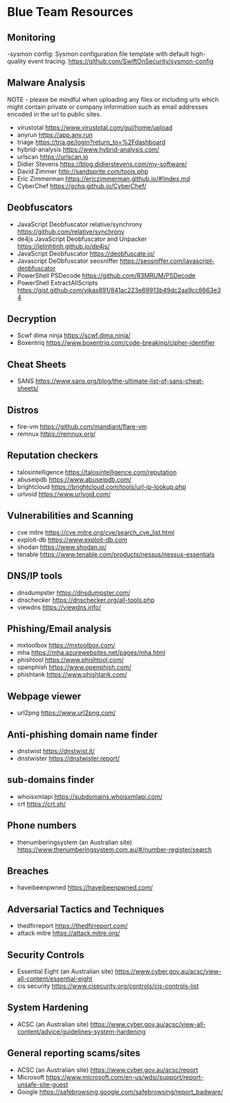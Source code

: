 # Blue Team Resources

## Monitoring
-sysmon config: Sysmon configuration file template with default high-quality event tracing. https://github.com/SwiftOnSecurity/sysmon-config

## Malware Analysis

NOTE - please be mindful when uploading any files or including urls which might contain private or company information such as email addresses encoded in the url to public sites.
- virustotal https://www.virustotal.com/gui/home/upload
- anyrun https://app.any.run
- triage https://tria.ge/login?return_to=%2Fdashboard
- hybrid-analysis https://www.hybrid-analysis.com/
- urlscan https://urlscan.io
- Didier Stevens https://blog.didierstevens.com/my-software/
- David Zimmer http://sandsprite.com/tools.php
- Eric Zimmerman https://ericzimmerman.github.io/#!index.md
- CyberChef https://gchq.github.io/CyberChef/

## Deobfuscators

- JavaScript Deobfuscator relative/synchrony https://github.com/relative/synchrony
- de4js JavaScript Deobfuscator and Unpacker https://lelinhtinh.github.io/de4js/
- JavaScript Deobfuscator https://deobfuscate.io/
- Javascript DeObfuscator seosniffer https://seosniffer.com/javascript-deobfuscator
- PowerShell PSDecode https://github.com/R3MRUM/PSDecode
- PowerShell ExtractAllScripts https://gist.github.com/vikas891/841ac223e69913b49dc2aa9cc8663e34

## Decryption

- Scwf dima ninja https://scwf.dima.ninja/
- Boxentriq https://www.boxentriq.com/code-breaking/cipher-identifier

## Cheat Sheets

- SANS https://www.sans.org/blog/the-ultimate-list-of-sans-cheat-sheets/

## Distros

- fire-vm https://github.com/mandiant/flare-vm
- remnux https://remnux.org/

## Reputation checkers

- talosintelligence https://talosintelligence.com/reputation
- abuseipdb https://www.abuseipdb.com/
- brightcloud https://brightcloud.com/tools/url-ip-lookup.php
- urlvoid https://www.urlvoid.com/

## Vulnerabilities and Scanning

- cve mitre https://cve.mitre.org/cve/search_cve_list.html
- exploit-db https://www.exploit-db.com
- shodan https://www.shodan.io/
- tenable https://www.tenable.com/products/nessus/nessus-essentials

## DNS/IP tools

- dnsdumpster https://dnsdumpster.com/
- dnschecker https://dnschecker.org/all-tools.php
- viewdns https://viewdns.info/

## Phishing/Email analysis

- mxtoolbox https://mxtoolbox.com/
- mha https://mha.azurewebsites.net/pages/mha.html
- phishtool https://www.phishtool.com/
- openphish https://www.openphish.com/
- phishtank https://www.phishtank.com/

## Webpage viewer

- url2png https://www.url2png.com/

## Anti-phishing domain name finder

- dnstwist https://dnstwist.it/
- dnstwister https://dnstwister.report/

## sub-domains finder

- whoisxmlapi https://subdomains.whoisxmlapi.com/
- crt https://crt.sh/

## Phone numbers

- thenumberingsystem (an Australian site) https://www.thenumberingsystem.com.au/#/number-register/search

## Breaches

- haveibeenpwned https://haveibeenpwned.com/

## Adversarial Tactics and Techniques

- thedfirreport https://thedfirreport.com/ 
- attack mitre https://attack.mitre.org/

## Security Controls

- Essential Eight (an Australian site) https://www.cyber.gov.au/acsc/view-all-content/essential-eight
- cis security https://www.cisecurity.org/controls/cis-controls-list

## System Hardening

- ACSC (an Australian site) https://www.cyber.gov.au/acsc/view-all-content/advice/guidelines-system-hardening

## General reporting scams/sites

- ACSC (an Australian site) https://www.cyber.gov.au/acsc/report
- Microsoft https://www.microsoft.com/en-us/wdsi/support/report-unsafe-site-guest
- Google https://safebrowsing.google.com/safebrowsing/report_badware/
